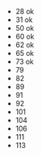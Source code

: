 - 28 ok
- 31 ok
- 50 ok
- 60 ok
- 62 ok
- 65 ok
- 73 ok
- 79
- 82
- 89
- 91
- 92
- 101
- 104
- 106
- 111
- 113
